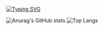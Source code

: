 [![Typing SVG](https://readme-typing-svg.demolab.com?font=Fira+Code&weight=600&size=40&pause=1000&color=F7698E&vCenter=true&random=false&width=435&lines=Sonnga's+Git+Hub)](https://git.io/typing-svg)

![Anurag's GitHub stats](https://github-readme-stats.vercel.app/api?username=soonga00&show_icons=true&theme=radical)
![Top Langs](https://github-readme-stats.vercel.app/api/top-langs/?username=anuraghazra&layout=compact)
